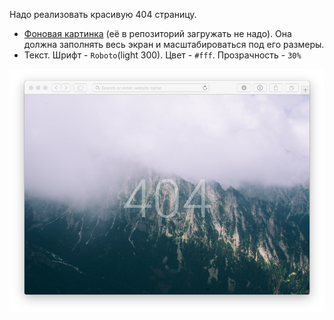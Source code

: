 Надо реализовать красивую 404 страницу.

* [Фоновая картинка](https://static.pexels.com/photos/6923/mountains-fog-green-beauty.jpg) (её в репозиторий загружать не надо). Она должна заполнять весь экран и масштабироваться под его размеры.
* Текст. Шрифт - `Roboto`(light 300). Цвет - `#fff`. Прозрачность - `30%` 

![Результат](result.png)
